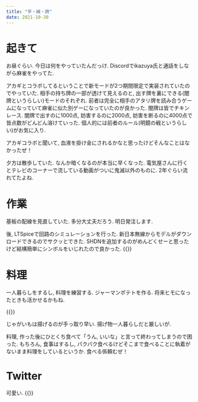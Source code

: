 ```yaml
---
title: "芋・線・牌"
date: 2021-10-30
---
```


# 起きて
お昼ぐらい. 今日は何をやっていたんだっけ. Discordでikazuya氏と通話をしながら麻雀をやってた.

アカギとコラボしてるということで新モードが2つ期間限定で実装されていたのでやっていた. 相手の持ち牌の一部が透けて見えるのと, 出す牌を裏にできる(闇牌というらしい)モードのそれぞれ. 前者は完全に相手のアタリ牌を読み合うゲームになっていて麻雀に似た別ゲーになっていたのが良かった. 闇牌は皆でチキンレース. 闇牌で出すのに1000点, 妨害するのに2000点, 妨害を断るのに4000点で皆点数がどんどん溶けていった. 
個人的には前者のルール(明鏡の戦というらしい)がお気に入り.

アカギコラボと聞いて, 血液を掛け金にされるかなと思ったけどそんなことはなかったぜ！

夕方は散歩していた. なんか暗くなるのが本当に早くなった. 電気屋さんに行くとテレビのコーナーで流している動画がついに鬼滅以外のものに. 2年ぐらい流れてたよね.
# 作業

基板の配線を見直していた. 多分大丈夫だろう. 明日発注します.

後, LTSpiceで回路のシミュレーションを行った. 新日本無線からモデルがダウンロードできるのでサクッとできた. SHDNを追加するのがめんどくせーと思ったけど結構簡単にシンボルをいじれたので良かった.
{{<tweet user="dango_bot" id="1454452758711451655">}}
# 料理
一人暮らしをするし, 料理を練習する. ジャーマンポテトを作る. 将来ヒモになったときも活かせるかもね. 

{{<tweet user="dango_bot" id="1454407764122292224">}}

じゃがいもは揚げるのが手っ取り早い. 揚げ物一人暮らしだと厳しいが.

料理, 作った後にひとくち食べて「うん, いいな」と言って終わってしまうので困った. もちろん, 食事はするし, パクパク食べるけどそこまで食べることに執着がないまま料理をしているというか. 食べる係頼むぜ！

# Twitter
可愛い.
{{<tweet user="dango_bot" id="1454422964804349957">}}